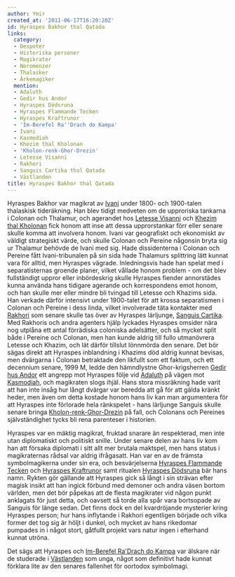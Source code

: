 ```yaml
---
author: Ymir
created_at: '2011-06-17T16:20:20Z'
id: Hyraspes Bakhor thal Qatada
links:
  category:
  - Despoter
  - Historiska personer
  - Magikrater
  - Neromenzer
  - Thalasker
  - Ärkemagiker
  mention:
  - Adaluth
  - Gedir hus Andor
  - Hyraspes Dödsruna
  - Hyraspes Flammande Tecken
  - Hyraspes Kraftrunor
  - 'Im-Berefel Ra''Drach do Kampa'
  - Ivani
  - Kasmodiah
  - Khezim thal Kholonan
  - 'Kholon-renk-Ghor-Drezin'
  - Letesse Visanni
  - Rakhori
  - Sanguis Cartika thal Qatada
  - Västlanden
title: Hyraspes Bakhor thal Qatada
---
```


Hyraspes Bakhor var magikrat av [Ivani] under 1800- och 1900-talen thalaskisk tideräkning. Han blev
tidigt medveten om de upproriska tankarna i Colonan och Thalamur, och agerandet hos [Letesse
Visanni] och [Khezim thal Kholonan] fick honom att inse att dessa upprorstankar förr eller senare
skulle komma att involvera honom. Ivani var geografiskt och ekonomiskt av väldigt strategiskt värde,
och skulle Colonan och Pereine någonsin bryta sig ur Thalamur behövde de Ivani med sig. Hade
dissidenterna i Colonan och Pereine fått Ivani-tribunalen på sin sida hade Thalamurs splittring lätt
kunnat vara för alltid, men Hyraspes vägrade. Inledningsvis hade han spelat med i separatisternas
groende planer, vilket vållade honom problem - om det blev fullständigt uppror eller inbördeskrig
skulle Hyraspes fiender annorstädes kunna använda hans tidigare agerande och korrespondens emot
honom, och han skulle mer eller mindre bli tvingad till Letesse och Khazims sida. Han verkade därför
intensivt under 1900-talet för att krossa separatismen i Colonan och Pereine i dess linda, vilket
involverade täta kontakter med [Rakhori] som senare skulle tas över av Hyraspes lärljunge, [Sanguis
Cartika]. Med Rakhoris och andra agenters hjälp lyckades Hyraspes omsider nära nog utplåna ett antal
förrädiska coloniska adelsätter, och så mycket split både i Pereine och Colonan, men han kunde
aldrig till fullo utmanövrera Letesse och Khazim, och lät därför tillslut lönnmörda den senare. Det
bör sägas direkt att Hyraspes inblandning i Khazims död aldrig kunnat bevisas, men dvärgarna i
Colonan betraktade den likfullt som ett faktum, och ett decennium senare, 1999 M, ledde den
hämndlystne Ghor-krigsherren [Gedir hus Andor] ett angrepp mot Hyraspes följe vid [Adaluth] på vägen
mot [Kasmodiah], och magikraten slogs ihjäl. Hans stora missräkning hade varit att han inte insåg
hur långt dvärgar var beredda att gå för att gälda kränkt heder, men även om detta kostade honom
hans liv kan man argumentera för att Hyraspes inte förlorade hela ränkspelet - hans lärljunge
Sanguis skulle senare bringa [Kholon-renk-Ghor-Drezin] på fall, och Colonans och Pereines
självständighet tycks bli rena parenteser i historien.

Hyraspes var en mäktig magikrat, fruktad snarare än respekterad, men inte utan diplomatiskt och
politiskt snille. Under senare delen av hans liv kom han att försaka diplomati i sitt allt mer
brutala maktspel, men hans status i magikraternas rådsal var aldrig ifrågasatt. Han var en av de
främsta symbolmagikerna under sin era, och besvärjelserna [Hyraspes Flammande Tecken] och [Hyraspes
Kraftrunor] samt ritualen [Hyraspes Dödsruna] bär hans namn. Rykten gör gällande att Hyraspes gick
så långt i sin strävan efter magisk insikt att han ingick förbund med demoner och andra väsen bortom
världen, men det bör påpekas att de flesta magikrater vid någon punkt anklagats för just detta, och
oavsett så torde alla spår vara bortsopade av Sanguis för länge sedan. Det finns dock en del
kvardröjande mysterier kring Hyraspes person; hur hans inflytande i Rakhori egentligen började och
vilka former det tog sig är höljt i dunkel, och mycket av hans rikedomar pumpades in i något stort,
gåtfullt projekt vars natur ingen i efterhand kunnat utröna.

Det sägs att Hyraspes och [Im-Berefel Ra'Drach do Kampa] var älskare när de studerade i [Västlanden]
som unga, något som definitivt hade kunnat förklara lite av den senares fallenhet för oortodox
symbolmagi.

  [Ivani]: Ivani
  [Letesse Visanni]: Letesse_Visanni
  [Khezim thal Kholonan]: Khezim_thal_Kholonan
  [Rakhori]: Rakhori
  [Sanguis Cartika]: Sanguis_Cartika_thal_Qatada
  [Gedir hus Andor]: Gedir_hus_Andor
  [Adaluth]: Adaluth
  [Kasmodiah]: Kasmodiah
  [Kholon-renk-Ghor-Drezin]: Kholon-renk-Ghor-Drezin
  [Hyraspes Flammande Tecken]: Hyraspes_Flammande_Tecken
  [Hyraspes Kraftrunor]: Hyraspes_Kraftrunor
  [Hyraspes Dödsruna]: Hyraspes_Dödsruna
  [Im-Berefel Ra'Drach do Kampa]: Im-Berefel_RaDrach_do_Kampa
  [Västlanden]: Västlanden
